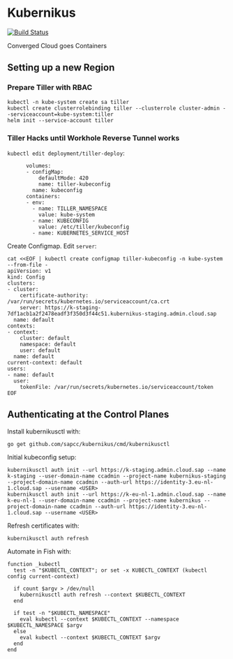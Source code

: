 # Kubernikus

[![Build Status](https://travis-ci.org/sapcc/kubernikus.svg?branch=master)](https://travis-ci.org/sapcc/kubernikus)

Converged Cloud goes Containers


## Setting up a new Region

### Prepare Tiller with RBAC
```
kubectl -n kube-system create sa tiller
kubectl create clusterrolebinding tiller --clusterrole cluster-admin --serviceaccount=kube-system:tiller
helm init --service-account tiller
```

### Tiller Hacks until Workhole Reverse Tunnel works
`kubectl edit deployment/tiller-deploy`:
```
      volumes:
      - configMap:
          defaultMode: 420
          name: tiller-kubeconfig
        name: kubeconfig
      containers:
      - env:
        - name: TILLER_NAMESPACE
          value: kube-system
        - name: KUBECONFIG
          value: /etc/tiller/kubeconfig
        - name: KUBERNETES_SERVICE_HOST

```

Create Configmap. Edit `server`:
```
cat <<EOF | kubectl create configmap tiller-kubeconfig -n kube-system --from-file -
apiVersion: v1
kind: Config
clusters:
- cluster:
    certificate-authority: /var/run/secrets/kubernetes.io/serviceaccount/ca.crt
    server: https://k-staging-7df1acb1a2f2478eadf3f350d3f44c51.kubernikus-staging.admin.cloud.sap
  name: default
contexts:
- context:
    cluster: default
    namespace: default
    user: default
  name: default
current-context: default
users:
- name: default
  user:
    tokenFile: /var/run/secrets/kubernetes.io/serviceaccount/token
EOF
```

## Authenticating at the Control Planes

Install kubernikusctl with:
```
go get github.com/sapcc/kubernikus/cmd/kubernikusctl
```

Initial kubeconfig setup:
```
kubernikusctl auth init --url https://k-staging.admin.cloud.sap --name k-staging --user-domain-name ccadmin --project-name kubernikus-staging --project-domain-name ccadmin --auth-url https://identity-3.eu-nl-1.cloud.sap --username <USER> 
kubernikusctl auth init --url https://k-eu-nl-1.admin.cloud.sap --name k-eu-nl-1 --user-domain-name ccadmin --project-name kubernikus --project-domain-name ccadmin --auth-url https://identity-3.eu-nl-1.cloud.sap --username <USER> 
```

Refresh certificates with:
```
kubernikusctl auth refresh
```

Automate in Fish with:
```
function _kubectl
  test -n "$KUBECTL_CONTEXT"; or set -x KUBECTL_CONTEXT (kubectl config current-context)

  if count $argv > /dev/null
    kubernikusctl auth refresh --context $KUBECTL_CONTEXT
  end

  if test -n "$KUBECTL_NAMESPACE"
    eval kubectl --context $KUBECTL_CONTEXT --namespace $KUBECTL_NAMESPACE $argv
  else
    eval kubectl --context $KUBECTL_CONTEXT $argv
  end
end
```
